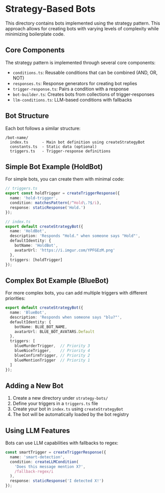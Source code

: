 # Strategy-Based Bots

This directory contains bots implemented using the strategy pattern. This approach allows for creating bots with varying levels of complexity while minimizing boilerplate code.

## Core Components

The strategy pattern is implemented through several core components:

- `conditions.ts`: Reusable conditions that can be combined (AND, OR, NOT)
- `responses.ts`: Response generators for creating bot replies
- `trigger-response.ts`: Pairs a condition with a response
- `bot-builder.ts`: Creates bots from collections of trigger-responses
- `llm-conditions.ts`: LLM-based conditions with fallbacks

## Bot Structure

Each bot follows a similar structure:

```
/bot-name/
  index.ts      - Main bot definition using createStrategyBot
  constants.ts  - Static data (optional)
  triggers.ts   - Trigger-response definitions
```

## Simple Bot Example (HoldBot)

For simple bots, you can create them with minimal code:

```typescript
// triggers.ts
export const holdTrigger = createTriggerResponse({
  name: 'hold-trigger',
  condition: matchesPattern(/^Hold\.?$/i),
  response: staticResponse('Hold.')
});

// index.ts
export default createStrategyBot({
  name: 'HoldBot',
  description: 'Responds "Hold." when someone says "Hold"',
  defaultIdentity: {
    botName: 'HoldBot',
    avatarUrl: 'https://i.imgur.com/YPFGEzM.png'
  },
  triggers: [holdTrigger]
});
```

## Complex Bot Example (BlueBot)

For more complex bots, you can add multiple triggers with different priorities:

```typescript
export default createStrategyBot({
  name: 'BlueBot',
  description: 'Responds when someone says "blu?"',
  defaultIdentity: {
    botName: BLUE_BOT_NAME,
    avatarUrl: BLUE_BOT_AVATARS.Default
  },
  triggers: [
    blueMurderTrigger,  // Priority 3
    blueNiceTrigger,    // Priority 4  
    blueConfirmTrigger, // Priority 2
    blueMentionTrigger  // Priority 1
  ]
});
```

## Adding a New Bot

1. Create a new directory under `strategy-bots/`
2. Define your triggers in a `triggers.ts` file
3. Create your bot in `index.ts` using `createStrategyBot`
4. The bot will be automatically loaded by the bot registry

## Using LLM Features

Bots can use LLM capabilities with fallbacks to regex:

```typescript
const smartTrigger = createTriggerResponse({
  name: 'smart-detection',
  condition: createLLMCondition(
    'Does this message mention X?',
    /fallback-regex/i
  ),
  response: staticResponse('I detected X!')
});
```